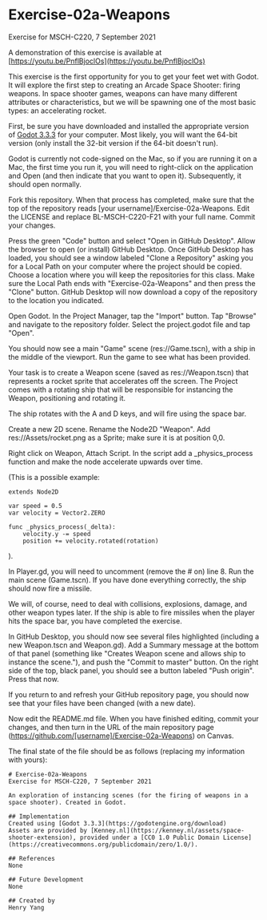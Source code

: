 # Exercise-02a-Weapons
Exercise for MSCH-C220, 7 September 2021

A demonstration of this exercise is available at [https://youtu.be/PnflBjoclOs](https://youtu.be/PnflBjoclOs)

This exercise is the first opportunity for you to get your feet wet with Godot. It will explore the first step to creating an Arcade Space Shooter: firing weapons. In space shooter games, weapons can have many different attributes or characteristics, but we will be spawning one of the most basic types: an accelerating rocket.

First, be sure you have downloaded and installed the appropriate version of [Godot 3.3.3](https://godotengine.org/download) for your computer. Most likely, you will want the 64-bit version (only install the 32-bit version if the 64-bit doesn't run).

Godot is currently not code-signed on the Mac, so if you are running it on a Mac, the first time you run it, you will need to right-click on the application and Open (and then indicate that you want to open it). Subsequently, it should open normally.

Fork this repository. When that process has completed, make sure that the top of the repository reads [your username]/Exercise-02a-Weapons. Edit the LICENSE and replace BL-MSCH-C220-F21 with your full name. Commit your changes.

Press the green "Code" button and select "Open in GitHub Desktop". Allow the browser to open (or install) GitHub Desktop. Once GitHub Desktop has loaded, you should see a window labeled "Clone a Repository" asking you for a Local Path on your computer where the project should be copied. Choose a location where you will keep the repositories for this class. Make sure the Local Path ends with "Exercise-02a-Weapons" and then press the "Clone" button. GitHub Desktop will now download a copy of the repository to the location you indicated.

Open Godot. In the Project Manager, tap the "Import" button. Tap "Browse" and navigate to the repository folder. Select the project.godot file and tap "Open".

You should now see a main "Game" scene (res://Game.tscn), with a ship in the middle of the viewport. Run the game to see what has been provided.

Your task is to create a Weapon scene (saved as res://Weapon.tscn) that represents a rocket sprite that accelerates off the screen. The Project comes with a rotating ship that will be responsible for instancing the Weapon, positioning and rotating it.

The ship rotates with the A and D keys, and will fire using the space bar. 

Create a new 2D scene. Rename the Node2D "Weapon". Add res://Assets/rocket.png as a Sprite; make sure it is at position 0,0.

Right click on Weapon, Attach Script. In the script add a _physics_process function and make the node accelerate upwards over time.

(This is a possible example: 
```
extends Node2D

var speed = 0.5
var velocity = Vector2.ZERO

func _physics_process(_delta):
	velocity.y -= speed
	position += velocity.rotated(rotation)
```	
).

In Player.gd, you will need to uncomment (remove the # on) line 8. Run the main scene (Game.tscn). If you have done everything correctly, the ship should now fire a missile.

We will, of course, need to deal with collisions, explosions, damage, and other weapon types later. If the ship is able to fire missiles when the player hits the space bar, you have completed the exercise.

In GitHub Desktop, you should now see several files highlighted (including a new Weapon.tscn and Weapon.gd). Add a Summary message at the bottom of that panel (something like "Creates Weapon scene and allows ship to instance the scene."), and push the "Commit to master" button. On the right side of the top, black panel, you should see a button labeled "Push origin". Press that now.

If you return to and refresh your GitHub repository page, you should now see that your files have been changed (with a new date).

Now edit the README.md file. When you have finished editing, commit your changes, and then turn in the URL of the main repository page (https://github.com/[username]/Exercise-02a-Weapons) on Canvas.

The final state of the file should be as follows (replacing my information with yours):
```
# Exercise-02a-Weapons
Exercise for MSCH-C220, 7 September 2021

An exploration of instancing scenes (for the firing of weapons in a space shooter). Created in Godot.

## Implementation
Created using [Godot 3.3.3](https://godotengine.org/download)
Assets are provided by [Kenney.nl](https://kenney.nl/assets/space-shooter-extension), provided under a [CC0 1.0 Public Domain License](https://creativecommons.org/publicdomain/zero/1.0/).

## References
None

## Future Development
None

## Created by
Henry Yang
```
